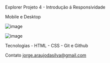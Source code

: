 Explorer Projeto 4 - Introdução á Responsividade

Mobile e Desktop

![image](https://user-images.githubusercontent.com/106777519/215927282-5ed44300-57bc-4ed8-8bec-e9e8859f8320.png)

![image](https://user-images.githubusercontent.com/106777519/215927408-76724d2f-fa94-4a84-aa64-7aa1e6905487.png)

Tecnologias - HTML - CSS - Git e Github

Contato jorge.araujodasilva@gmail.com
